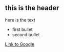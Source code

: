 ## this is the header

here is the text
* first bullet
* second bullet

[Link to Google](https://www.google.com)